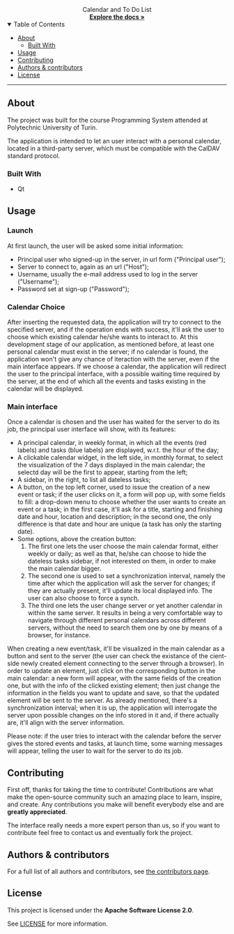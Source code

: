 <div align="center">
  Calendar and To Do List
  <br />
  <a href="#about"><strong>Explore the docs »</strong></a>
  <br />
</div>

<details open="open">
<summary>Table of Contents</summary>

- [About](#about)
  - [Built With](#built-with)
- [Usage](#usage)
- [Contributing](#contributing)
- [Authors & contributors](#authors--contributors)
- [License](#license)

</details>

---

## About

The project was built for the course Programming System attended at Polytechnic University of Turin. 

The application is intended to let an user interact with a personal calendar, located in a third-party server, which must be compatible with the CalDAV standard protocol.

### Built With

- Qt

## Usage

### Launch

At first launch, the user will be asked some initial information:

- Principal user who signed-up in the server, in url form ("Principal user");
- Server to connect to, again as an url ("Host");
- Username, usually the e-mail address used to log in the server ("Username");
- Password set at sign-up ("Password");

### Calendar Choice

After inserting the requested data, the application will try to connect to the specified server, and if the operation ends with success, it'll ask the user to choose which existing calendar he/she wants to interact to. At this development stage of our application, as mentioned before, at least one personal calendar must exist in the server; if no calendar is found, the application won't give any chance of iteraction with the server, even if the main interface appears. If we choose a calendar, the application will redirect the user to the principal interface, with a possible waiting time required by the server, at the end of which all the events and tasks existing in the calendar will be displayed.

### Main interface

Once a calendar is chosen and the user has waited for the server to do its job, the principal user interface will show, with its features:

- A principal calendar, in weekly format, in which all the events (red labels) and tasks (blue labels) are displayed, w.r.t. the hour of the day;
- A clickable calendar widget, in the left side, in monthly format, to select the visualization of the 7 days displayed in the main calendar; the selectd day will be the first to appear, starting from the left;
- A sidebar, in the right, to list all dateless tasks;
- A button, on the top left corner, used to issue the creation of a new event or task; if the user clicks on it, a form will pop up, with some fields to fill: a drop-down menu to choose whether the user wants to create an event or a task; in the first case, it'll ask for a title, starting and finishing date and hour, location and description; in the second one, the only difference is that date and hour are unique (a task has only the starting date).
- Some options, above the creation button:
  1. The first one lets the user choose the main calendar format, either weekly or daily; as well as that, he/she can choose to hide the dateless tasks sidebar, if not interested on them, in order to make the main calendar bigger.
  2. The second one is used to set a synchronization interval, namely the time after which the application will ask the server for changes; if they are actually present, it'll update its local displayed info. The user can also choose to force a synch.
  3. The third one lets the user change server or yet another calendar in within the same server. It results in being a very comfortable way to navigate through different personal calendars across different servers, without the need to search them one by one by means of a browser, for instance.

When creating a new event/task, it'll be visualized in the main calendar as a button and sent to the server (the user can check the existance of the cient-side newly created element connecting to the server through a browser). In order to update an element, just click on the corresponding button in the main calendar: a new form will appear, with the same fields of the creation one, but with the info of the clicked existing element; then just change the information in the fields you want to update and save, so that the updated element will be sent to the server.
As already mentioned, there's a synchronization interval; when it is up, the application will interrogate the server upon possible changes on the info stored in it and, if there actually are, it'll align with the server information.

Please note: if the user tries to interact with the calendar before the server gives the stored events and tasks, at launch time, some warning messages will appear, telling the user to wait for the server to do its job.

## Contributing

First off, thanks for taking the time to contribute! Contributions are what make the open-source community such an amazing place to learn, inspire, and create. Any contributions you make will benefit everybody else and are **greatly appreciated**.

The interface really needs a more expert person than us, so if you want to contribute feel free to contact us and eventually fork the project.

## Authors & contributors

For a full list of all authors and contributors, see [the contributors page](https://gitlab.com/DarthReca/calendar-to-do-list/-/graphs/main).

## License

This project is licensed under the **Apache Software License 2.0**.

See [LICENSE](LICENSE) for more information.
